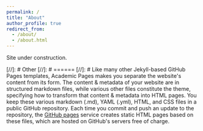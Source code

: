 ```yaml
---
permalink: /
title: "About"
author_profile: true
redirect_from: 
  - /about/
  - /about.html
---
```


Site under construction.

[//]: # Other
[//]: # ======
[//]: # Like many other Jekyll-based GitHub Pages templates, Academic Pages makes you separate the website's content from its form. The content & metadata of your website are in structured markdown files, while various other files constitute the theme, specifying how to transform that content & metadata into HTML pages. You keep these various markdown (.md), YAML (.yml), HTML, and CSS files in a public GitHub repository. Each time you commit and push an update to the repository, the [GitHub pages](https://pages.github.com/) service creates static HTML pages based on these files, which are hosted on GitHub's servers free of charge.



